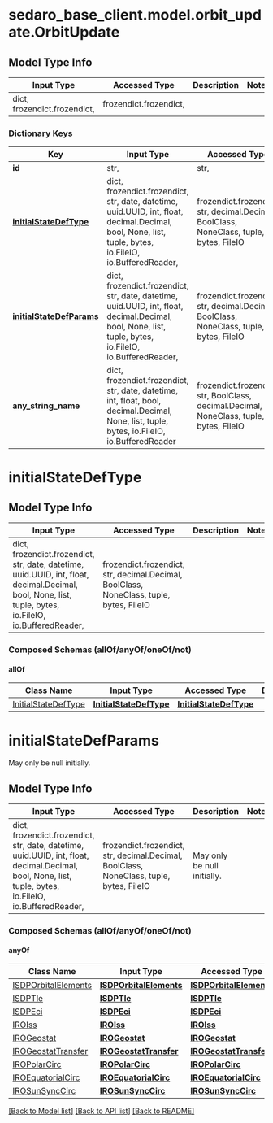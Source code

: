 # sedaro_base_client.model.orbit_update.OrbitUpdate

## Model Type Info
Input Type | Accessed Type | Description | Notes
------------ | ------------- | ------------- | -------------
dict, frozendict.frozendict,  | frozendict.frozendict,  |  | 

### Dictionary Keys
Key | Input Type | Accessed Type | Description | Notes
------------ | ------------- | ------------- | ------------- | -------------
**id** | str,  | str,  |  | [optional] 
**[initialStateDefType](#initialStateDefType)** | dict, frozendict.frozendict, str, date, datetime, uuid.UUID, int, float, decimal.Decimal, bool, None, list, tuple, bytes, io.FileIO, io.BufferedReader,  | frozendict.frozendict, str, decimal.Decimal, BoolClass, NoneClass, tuple, bytes, FileIO |  | [optional] 
**[initialStateDefParams](#initialStateDefParams)** | dict, frozendict.frozendict, str, date, datetime, uuid.UUID, int, float, decimal.Decimal, bool, None, list, tuple, bytes, io.FileIO, io.BufferedReader,  | frozendict.frozendict, str, decimal.Decimal, BoolClass, NoneClass, tuple, bytes, FileIO | May only be null initially. | [optional] 
**any_string_name** | dict, frozendict.frozendict, str, date, datetime, int, float, bool, decimal.Decimal, None, list, tuple, bytes, io.FileIO, io.BufferedReader | frozendict.frozendict, str, BoolClass, decimal.Decimal, NoneClass, tuple, bytes, FileIO | any string name can be used but the value must be the correct type | [optional]

# initialStateDefType

## Model Type Info
Input Type | Accessed Type | Description | Notes
------------ | ------------- | ------------- | -------------
dict, frozendict.frozendict, str, date, datetime, uuid.UUID, int, float, decimal.Decimal, bool, None, list, tuple, bytes, io.FileIO, io.BufferedReader,  | frozendict.frozendict, str, decimal.Decimal, BoolClass, NoneClass, tuple, bytes, FileIO |  | 

### Composed Schemas (allOf/anyOf/oneOf/not)
#### allOf
Class Name | Input Type | Accessed Type | Description | Notes
------------- | ------------- | ------------- | ------------- | -------------
[InitialStateDefType](InitialStateDefType.md) | [**InitialStateDefType**](InitialStateDefType.md) | [**InitialStateDefType**](InitialStateDefType.md) |  | 

# initialStateDefParams

May only be null initially.

## Model Type Info
Input Type | Accessed Type | Description | Notes
------------ | ------------- | ------------- | -------------
dict, frozendict.frozendict, str, date, datetime, uuid.UUID, int, float, decimal.Decimal, bool, None, list, tuple, bytes, io.FileIO, io.BufferedReader,  | frozendict.frozendict, str, decimal.Decimal, BoolClass, NoneClass, tuple, bytes, FileIO | May only be null initially. | 

### Composed Schemas (allOf/anyOf/oneOf/not)
#### anyOf
Class Name | Input Type | Accessed Type | Description | Notes
------------- | ------------- | ------------- | ------------- | -------------
[ISDPOrbitalElements](ISDPOrbitalElements.md) | [**ISDPOrbitalElements**](ISDPOrbitalElements.md) | [**ISDPOrbitalElements**](ISDPOrbitalElements.md) |  | 
[ISDPTle](ISDPTle.md) | [**ISDPTle**](ISDPTle.md) | [**ISDPTle**](ISDPTle.md) |  | 
[ISDPEci](ISDPEci.md) | [**ISDPEci**](ISDPEci.md) | [**ISDPEci**](ISDPEci.md) |  | 
[IROIss](IROIss.md) | [**IROIss**](IROIss.md) | [**IROIss**](IROIss.md) |  | 
[IROGeostat](IROGeostat.md) | [**IROGeostat**](IROGeostat.md) | [**IROGeostat**](IROGeostat.md) |  | 
[IROGeostatTransfer](IROGeostatTransfer.md) | [**IROGeostatTransfer**](IROGeostatTransfer.md) | [**IROGeostatTransfer**](IROGeostatTransfer.md) |  | 
[IROPolarCirc](IROPolarCirc.md) | [**IROPolarCirc**](IROPolarCirc.md) | [**IROPolarCirc**](IROPolarCirc.md) |  | 
[IROEquatorialCirc](IROEquatorialCirc.md) | [**IROEquatorialCirc**](IROEquatorialCirc.md) | [**IROEquatorialCirc**](IROEquatorialCirc.md) |  | 
[IROSunSyncCirc](IROSunSyncCirc.md) | [**IROSunSyncCirc**](IROSunSyncCirc.md) | [**IROSunSyncCirc**](IROSunSyncCirc.md) |  | 

[[Back to Model list]](../../README.md#documentation-for-models) [[Back to API list]](../../README.md#documentation-for-api-endpoints) [[Back to README]](../../README.md)

